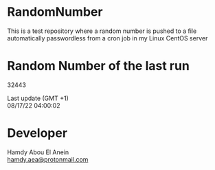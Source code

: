# RandomNumber    
This is a test repository where a random number is pushed to a file automatically passwordless from a cron job in my Linux CentOS server    
# Random Number of the last run   
32443
      
Last update (GMT +1)    
08/17/22 04:00:02
# Developer    
Hamdy Abou El Anein   
hamdy.aea@protonmail.com
